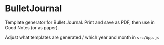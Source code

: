 # BulletJournal

Template generator for Bullet Journal. Print and save as PDF, then use in Good Notes (or as paper).

Adjust what templates are generated / which year and month in `src/App.js`
